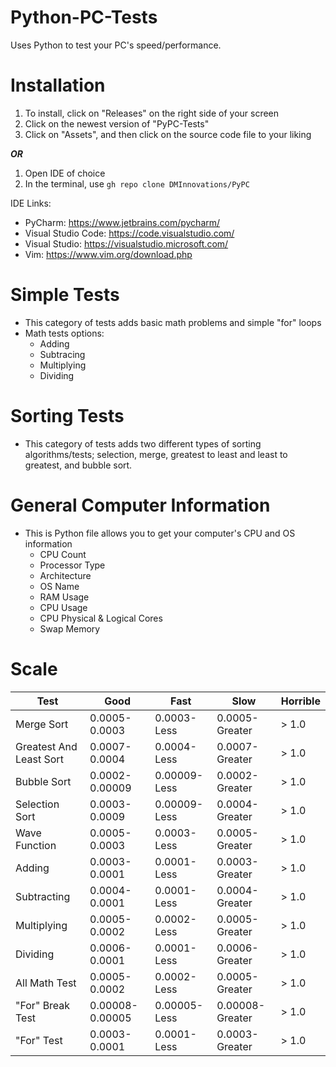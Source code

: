 # Python-PC-Tests
Uses Python to test your PC's speed/performance. 

# Installation
1. To install, click on "Releases" on the right side of your screen 
2. Click on the newest version of "PyPC-Tests"
3. Click on "Assets", and then click on the source code file to your liking

___OR___

1. Open IDE of choice
2. In the terminal, use `gh repo clone DMInnovations/PyPC`

IDE Links:
- PyCharm: https://www.jetbrains.com/pycharm/
- Visual Studio Code: https://code.visualstudio.com/
- Visual Studio: https://visualstudio.microsoft.com/
- Vim: https://www.vim.org/download.php

# Simple Tests
- This category of tests adds basic math problems and simple "for" loops
- Math tests options:
    - Adding
    - Subtracing
    - Multiplying
    - Dividing

# Sorting Tests
- This category of tests adds two different types of sorting algorithms/tests; selection, merge, greatest to least and least to greatest, and bubble sort.

# General Computer Information
- This is Python file allows you to get your computer's CPU and OS information
    - CPU Count
    - Processor Type
    - Architecture
    - OS Name
    - RAM Usage
    - CPU Usage
    - CPU Physical & Logical Cores
    - Swap Memory
 
# Scale
Test | Good | Fast | Slow | Horrible 
--- | --- | --- | --- | ---
Merge Sort | 0.0005-0.0003 | 0.0003-Less | 0.0005-Greater | > 1.0 
Greatest And Least Sort | 0.0007-0.0004 | 0.0004-Less | 0.0007-Greater | > 1.0
Bubble Sort | 0.0002-0.00009 | 0.00009-Less | 0.0002-Greater | > 1.0
Selection Sort | 0.0003-0.0009 | 0.00009-Less | 0.0004-Greater | > 1.0
Wave Function | 0.0005-0.0003 | 0.0003-Less | 0.0005-Greater | > 1.0
Adding | 0.0003-0.0001 | 0.0001-Less | 0.0003-Greater | > 1.0 
Subtracting | 0.0004-0.0001 | 0.0001-Less | 0.0004-Greater | > 1.0
Multiplying | 0.0005-0.0002 | 0.0002-Less | 0.0005-Greater | > 1.0
Dividing | 0.0006-0.0001 | 0.0001-Less | 0.0006-Greater | > 1.0
All Math Test | 0.0005-0.0002 | 0.0002-Less | 0.0005-Greater | > 1.0
"For" Break Test | 0.00008-0.00005 | 0.00005-Less | 0.00008-Greater | > 1.0
"For" Test | 0.0003-0.0001 | 0.0001-Less | 0.0003-Greater | > 1.0